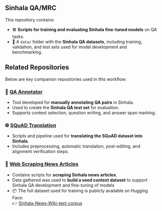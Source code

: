 ## Sinhala QA/MRC

This repository contains:

- 🛠️ **Scripts for training and evaluating Sinhala fine-tuned models** on QA tasks.
- 📁 A `data/` folder with the **Sinhala QA datasets**, including training, validation, and test sets used for model development and benchmarking.

## Related Repositories

Below are key companion repositories used in this workflow:

### 🧠 [QA Annotator](https://github.com/j-ranasinghe/qa_annotator)

- Tool developed for **manually annotating QA pairs** in Sinhala.
- Used to create the **Sinhala QA test set** for evaluation.
- Supports context selection, question writing, and answer span marking.

### 🌐 [SQuAD Translation](https://github.com/j-ranasinghe/SQuAD-Translation)

- Scripts and pipeline used for **translating the SQuAD dataset into Sinhala**.
- Includes preprocessing, automatic translation, post-editing, and alignment verification steps.

### 📰 [Web Scraping News Articles](https://github.com/j-ranasinghe/Web-Scraping-News-Articles)

- Contains scripts for **scraping Sinhala news articles**.
- Data gathered was used to **build a seed context dataset** to support Sinhala QA development and fine-tuning of models
- 📦 The full dataset used for training is publicly available on Hugging Face:  
  👉 [Sinhala-News-Wiki-text-corpus](https://huggingface.co/datasets/janani-rane/Sinhala-News-Wiki-text-corpus)




